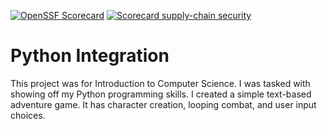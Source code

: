 [![OpenSSF Scorecard](https://api.securityscorecards.dev/projects/github.com/VTIvanovIII/PythonIntegration/badge?style=flat)](htt‌ps://securityscorecards.dev/viewer/?uri=github.com/VTIvanovIII/PythonIntegration)
[![Scorecard supply-chain security](https://github.com/VTIvanovIII/PythonIntegration/actions/workflows/scorecard.yml/badge.svg)](https://github.com/VTIvanovIII/PythonIntegration/actions/workflows/scorecard.yml)


# Python Integration
This project was for Introduction to Computer Science.  I was tasked with showing off my Python programming skills.  I created a simple text-based adventure game.  It has character creation, looping combat, and user input choices.
